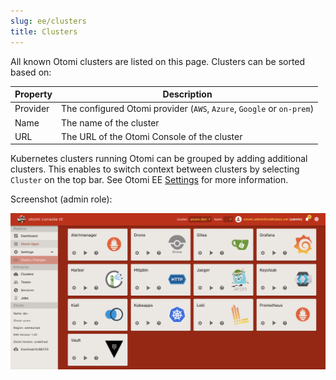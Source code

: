 ```yaml
---
slug: ee/clusters
title: Clusters
---
```


All known Otomi clusters are listed on this page. Clusters can be sorted based on:

| Property | Description                                                           |
| -------- | --------------------------------------------------------------------- |
| Provider | The configured Otomi provider (`AWS`, `Azure`, `Google` or `on-prem`) |
| Name     | The name of the cluster                                               |
| URL      | The URL of the Otomi Console of the cluster                           |

Kubernetes clusters running Otomi can be grouped by adding additional clusters. This enables to switch context between clusters by selecting `Cluster` on the top bar. See Otomi EE [Settings](/docs/ee/settings#otomi) for more information.

Screenshot (admin role):

![Console clusters](img/console-clusters.png)
